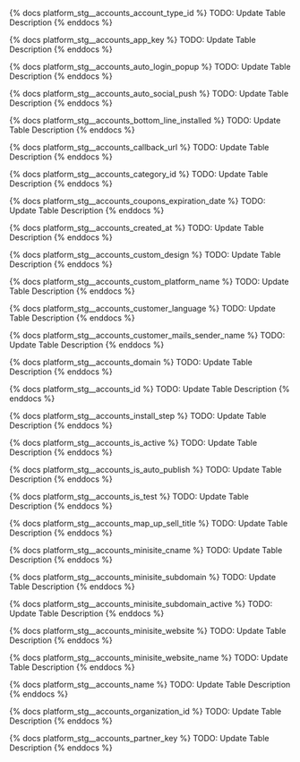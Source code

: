 
{% docs platform_stg__accounts_account_type_id %}
TODO: Update Table Description
{% enddocs %}

{% docs platform_stg__accounts_app_key %}
TODO: Update Table Description
{% enddocs %}

{% docs platform_stg__accounts_auto_login_popup %}
TODO: Update Table Description
{% enddocs %}

{% docs platform_stg__accounts_auto_social_push %}
TODO: Update Table Description
{% enddocs %}

{% docs platform_stg__accounts_bottom_line_installed %}
TODO: Update Table Description
{% enddocs %}

{% docs platform_stg__accounts_callback_url %}
TODO: Update Table Description
{% enddocs %}

{% docs platform_stg__accounts_category_id %}
TODO: Update Table Description
{% enddocs %}

{% docs platform_stg__accounts_coupons_expiration_date %}
TODO: Update Table Description
{% enddocs %}

{% docs platform_stg__accounts_created_at %}
TODO: Update Table Description
{% enddocs %}

{% docs platform_stg__accounts_custom_design %}
TODO: Update Table Description
{% enddocs %}

{% docs platform_stg__accounts_custom_platform_name %}
TODO: Update Table Description
{% enddocs %}

{% docs platform_stg__accounts_customer_language %}
TODO: Update Table Description
{% enddocs %}

{% docs platform_stg__accounts_customer_mails_sender_name %}
TODO: Update Table Description
{% enddocs %}

{% docs platform_stg__accounts_domain %}
TODO: Update Table Description
{% enddocs %}

{% docs platform_stg__accounts_id %}
TODO: Update Table Description
{% enddocs %}

{% docs platform_stg__accounts_install_step %}
TODO: Update Table Description
{% enddocs %}

{% docs platform_stg__accounts_is_active %}
TODO: Update Table Description
{% enddocs %}

{% docs platform_stg__accounts_is_auto_publish %}
TODO: Update Table Description
{% enddocs %}

{% docs platform_stg__accounts_is_test %}
TODO: Update Table Description
{% enddocs %}

{% docs platform_stg__accounts_map_up_sell_title %}
TODO: Update Table Description
{% enddocs %}

{% docs platform_stg__accounts_minisite_cname %}
TODO: Update Table Description
{% enddocs %}

{% docs platform_stg__accounts_minisite_subdomain %}
TODO: Update Table Description
{% enddocs %}

{% docs platform_stg__accounts_minisite_subdomain_active %}
TODO: Update Table Description
{% enddocs %}

{% docs platform_stg__accounts_minisite_website %}
TODO: Update Table Description
{% enddocs %}

{% docs platform_stg__accounts_minisite_website_name %}
TODO: Update Table Description
{% enddocs %}

{% docs platform_stg__accounts_name %}
TODO: Update Table Description
{% enddocs %}

{% docs platform_stg__accounts_organization_id %}
TODO: Update Table Description
{% enddocs %}

{% docs platform_stg__accounts_partner_key %}
TODO: Update Table Description
{% enddocs %}
